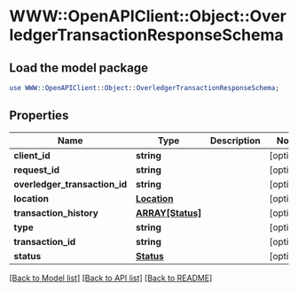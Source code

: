 # WWW::OpenAPIClient::Object::OverledgerTransactionResponseSchema

## Load the model package
```perl
use WWW::OpenAPIClient::Object::OverledgerTransactionResponseSchema;
```

## Properties
Name | Type | Description | Notes
------------ | ------------- | ------------- | -------------
**client_id** | **string** |  | [optional] 
**request_id** | **string** |  | [optional] 
**overledger_transaction_id** | **string** |  | [optional] 
**location** | [**Location**](Location.md) |  | [optional] 
**transaction_history** | [**ARRAY[Status]**](Status.md) |  | [optional] 
**type** | **string** |  | [optional] 
**transaction_id** | **string** |  | [optional] 
**status** | [**Status**](Status.md) |  | [optional] 

[[Back to Model list]](../README.md#documentation-for-models) [[Back to API list]](../README.md#documentation-for-api-endpoints) [[Back to README]](../README.md)



